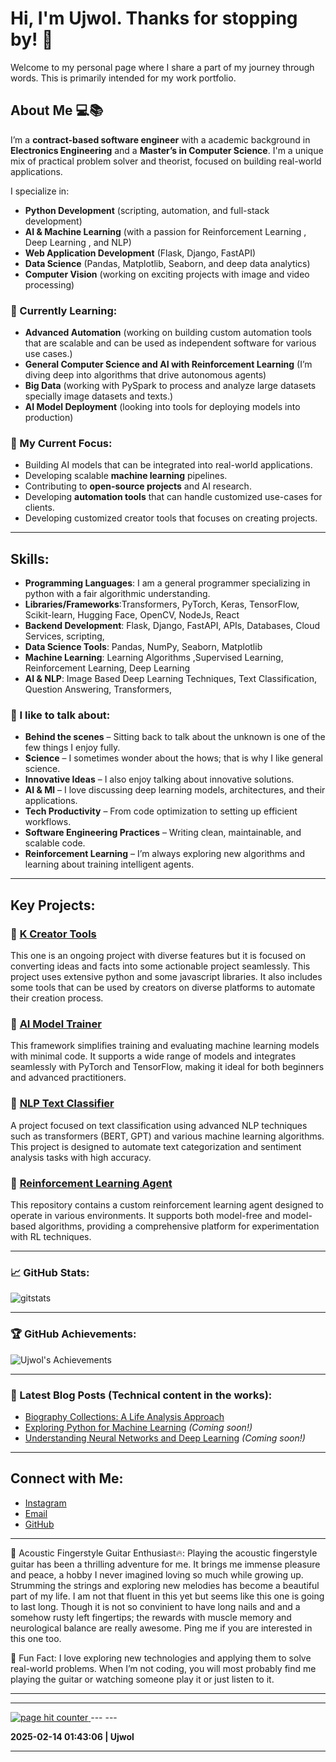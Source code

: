 # Hi, I'm Ujwol. Thanks for stopping by! 👋

Welcome to my personal page where I share a part of my journey through words. 
This is primarily intended for my work portfolio.

## About Me 💻📚

I’m a **contract-based software engineer** with a  academic background in **Electronics Engineering** and a **Master’s in Computer Science**. I'm a unique mix of practical problem solver and theorist, focused on building real-world applications. 

I specialize in:
- **Python Development** (scripting, automation, and full-stack development)
- **AI & Machine Learning** (with a passion for Reinforcement Learning , Deep Learning , and NLP)
- **Web Application Development** (Flask, Django, FastAPI)
- **Data Science** (Pandas, Matplotlib, Seaborn, and deep data analytics)
- **Computer Vision** (working on exciting projects with image and video processing)

### 🌱 Currently Learning:
- **Advanced Automation** (working on building custom automation tools that are scalable and can be used as independent software for various use cases.)
- **General Computer Science and AI with Reinforcement Learning** (I’m diving deep into algorithms that drive autonomous agents)
- **Big Data** (working with PySpark to process and analyze large datasets specially image datasets and texts.)
- **AI Model Deployment** (looking into tools for deploying models into production)

### 🚀 My Current Focus:
- Building AI models that can be integrated into real-world applications.
- Developing scalable **machine learning** pipelines.
- Contributing to **open-source projects** and AI research.
- Developing **automation tools** that can handle customized use-cases for clients.
- Developing customized creator tools that focuses on creating projects.
---

## Skills:
- **Programming Languages**: I am a general programmer specializing in python with a fair algorithmic understanding.
- **Libraries/Frameworks**:Transformers, PyTorch, Keras, TensorFlow, Scikit-learn, Hugging Face, OpenCV, NodeJs, React 
- **Backend Development**: Flask, Django, FastAPI, APIs, Databases, Cloud Services, scripting, 
- **Data Science Tools**: Pandas, NumPy, Seaborn, Matplotlib
- **Machine Learning**: Learning Algorithms ,Supervised Learning, Reinforcement Learning, Deep Learning
- **AI & NLP**: Image Based Deep Learning Techniques, Text Classification, Question Answering, Transformers, 

### 💬 I like to talk about:
- **Behind the scenes** – Sitting back to talk about the unknown is one of the few things I enjoy fully. 
- **Science** – I sometimes wonder about the hows; that is why I like general science.
- **Innovative Ideas** – I also enjoy talking about innovative solutions.
- **AI & Ml** – I love discussing deep learning models, architectures, and their applications.
- **Tech Productivity** – From code optimization to setting up efficient workflows.
- **Software Engineering Practices** – Writing clean, maintainable, and scalable code.
- **Reinforcement Learning** – I’m always exploring new algorithms and learning about training intelligent agents.

---

## Key Projects:
### 🌟 [**K Creator Tools**](https://github.com/udahal2/kCreators/blob/master/) 
This one is an ongoing project with diverse features but it is focused on converting ideas and facts into some actionable project seamlessly. This project uses extensive python and some javascript libraries. It also includes some tools that can be used by creators on diverse platforms to automate their creation process. 

### 🌟 [**AI Model Trainer**](https://github.com/udahal2/ai-model-trainer) 
This framework simplifies training and evaluating machine learning models with minimal code. It supports a wide range of models and integrates seamlessly with PyTorch and TensorFlow, making it ideal for both beginners and advanced practitioners. 

### 🌟 [**NLP Text Classifier**](https://github.com/udahal2/nlp-text-classifier) 
A project focused on text classification using advanced NLP techniques such as transformers (BERT, GPT) and various machine learning algorithms. This project is designed to automate text categorization and sentiment analysis tasks with high accuracy.

### 🌟 [**Reinforcement Learning Agent**](https://github.com/udahal2/reinforcement-learning-agent)
This repository contains a custom reinforcement learning agent designed to operate in various environments. It supports both model-free and model-based algorithms, providing a comprehensive platform for experimentation with RL techniques.

---

### 📈 GitHub Stats:

![gitstats](https://github-readme-stats.vercel.app/api?username=udahal2&show_icons=true&count_private=true&hide=prs&theme=radical)

---

### 🏆 GitHub Achievements:

![Ujwol's Achievements](https://github-profile-trophy.vercel.app/?username=udahal2&theme=dark)

---

### 🌱 Latest Blog Posts (Technical content in the works):
- [Biography Collections: A Life Analysis Approach](https://udahal2.github.io/biographies-for-life-analysis-jekyll/)
- [Exploring Python for Machine Learning](#) *(Coming soon!)*
- [Understanding Neural Networks and Deep Learning](#) *(Coming soon!)*

---

## Connect with Me:
- [Instagram](https://www.instagram.com/ujwol_108/)
- [Email](mailto:dujwol9984@gmail.com)
- [GitHub](https://github.com/udahal2)

---

🎸 Acoustic Fingerstyle Guitar Enthusiast🔥:
Playing the acoustic fingerstyle guitar has been a thrilling adventure for me. It brings me immense pleasure and peace, a hobby I never imagined loving so much while growing up. Strumming the strings and exploring new melodies has become a beautiful part of my life. I am not that fluent in this yet but seems like this one is going to last long. Though it is not so convinient to have long nails and and a somehow rusty left fingertips; the rewards with muscle memory and neurological balance are really awesome. Ping me if you are interested in this one too.

🎯 Fun Fact:
I love exploring new technologies and applying them to solve real-world problems. When I’m not coding, you will most probably find me playing the guitar or watching someone play it or just listen to it.

---
---
<a href="https://www.hitwebcounter.com" target="_blank">
  <img src="https://hitwebcounter.com/counter/counter.php?page=udahal2&style=0003&nbdigits=5&type=page&initCount=0" title="page hit counter" Alt="page hit counter" border="0" >
</a>
---
---

**2025-02-14 01:43:06 | Ujwol** 

---

